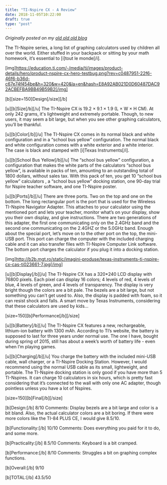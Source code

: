 ```yaml
---
title: "TI-Nspire CX - A Review"
date: 2018-11-05T10:22:00
draft: true
type: "post"
---
```



*Originally posted on my [old old old blog](https://artofproblemsolving.com/community/c726379h1733749_tinspire_cx__a_review)*


The TI-Nspire series, a long list of graphing calculators used by children all over the world. Either stuffed in your backpack or sitting by your math homework, it’s essential to [i]tout le monde[/i]. 

[img]https://education.ti.com/-/media/ti/images/product-details/hero/product-nspire-cx-hero-testbug.png?rev=c0487951-22f6-46f6-b36d-c67e74f454be&h=320&w=420&la=en&hash=E8A92AB021D0D60487DAC92ACBEFBA9BB49B59B2[/img]


[b][size=150]Design[/size][/b]

[u][b]Size[/b][/u]
The TI-Nspire CX is 19.2 × 9.1 × 1.9  (L × W × H CM). At only 242 grams, it's lightweight and extremely portable. Though, to new users, it may seem a bit large, but when you see other graphing calculators, you’ll be thankful. 

[u][b]Color[/b][/u]
The TI-Nspire CX comes in its normal black and white configuration and in a “school bus yellow” configuration. The normal black and white configuration comes with a white exterior and a white interior. The case is black and stamped with [i]Texas Instruments[/i].

[u][b]School Bus Yellow[/b][/u]
The “school bus yellow” configuration, a configuration that makes the white parts of the calculators “school bus yellow”, is available in packs of ten, amounting to an outstanding total of 1800 dollars, without sales tax. With this pack of ten, you get 10 “school bus yellow” calculators , a “school bus yellow” docking station, one 90-day trial for Nspire teacher software, and one TI-Nspire poster.

[u][b]Ports[/b][/u]
There are three ports. Two on the top and one on the bottom. The long rectangular port is the port that is used for the Wireless TI-Nspire Navigator Adapter. This attaches to your calculator using the mentioned port and lets your teacher, monitor what’s on your display, show you their own display, and give instructions. There are two generations of this adapter, the first one communicating only on the 2.4GHz band and the second one communicating on the 2.4GHZ or the 5.0GHz band.
Enough about the special port, let’s move on to the other port on the top, the mini-USB port. This port can charge the computer with the included charging cable and it can also transfer files with TI-Nspire Computer Link software. 
The bottom port charges the calculator if you plug it into a docking station.

[img]http://b2b.mgt.ro/static/imagini-produse/texas-instruments-ti-nspire-cx-cas-ti023661-7.jpg[/img]

[u][b]Display[/b][/u]
The TI-Nspire CX has a 320*240 LCD display with 76800 pixels. Each pixel can display 16 colors; 4 levels of red, 4 levels of blue, 4 levels of green, and 4 levels of transparency. The display is very bright though the colors are a bit pale. The bezels are a bit large, but not something you can't get used to.
Also, the display is padded with foam, so it can resist shock and falls. A smart move by Texas Instruments, considering that these calculators are used by kids...

[size=150][b]Performance[/b][/size]

[u][b]Battery[/b][/u]
The TI-Nspire CX features a new, rechargeable, lithium-ion battery with 1300 mAh. According to TI’s website, the battery is supposed to last for three years under normal use.
The one I have, bought during spring of 2015, still has about a week’s worth of battery life - even when I’m playing games.

[u][b]Charging[/b][/u]
You charge the battery with the included mini-USB cable, wall charger, or a TI-Nspire Docking Station. However, I would recommend using the normal USB cable as its small, lightweight, and portable.
The TI-Nspire docking station is only good if you have more than 5 TI-Nspires. It can charge 10 calculators in six hours, which is pretty fast considering that it’s connected to the wall with only one AC adapter, though pointless unless you have a lot of Nspires.

[size=150][b]Final[/b][/size]

[b]Design:[/b] 8/10
Comments: Display bezels are a bit large and color is a bit bland. Also, the actual calculator colors are a bit boring. If there were more colors like the TI-84 PLUS CE, I would give 8.5/10.

[b]Functionality:[/b] 10/10
Comments: Does everything you paid for it to do, and some more.

[b]Practicality:[/b] 8.5/10
Comments: Keyboard is a bit cramped.

[b]Performance:[/b] 8/10
Comments: Struggles a bit on graphing complex functions.

[b]Overall:[/b] 9/10

[b]TOTAL:[/b] 43.5/50
